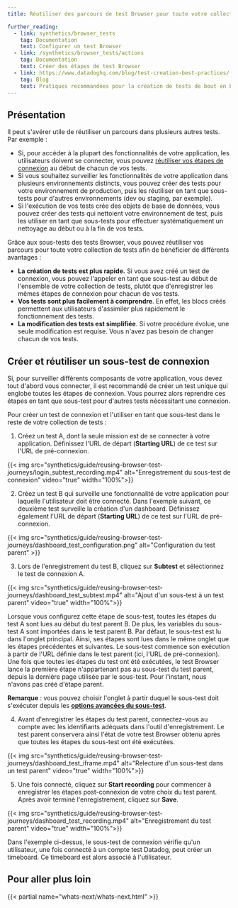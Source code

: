 ```yaml
---
title: Réutiliser des parcours de test Browser pour toute votre collection de tests

further_reading:
  - link: synthetics/browser_tests
    tag: Documentation
    text: Configurer un test Browser
  - link: /synthetics/browser_tests/actions
    tag: Documentation
    text: Créer des étapes de test Browser
  - link: https://www.datadoghq.com/blog/test-creation-best-practices/
    tag: Blog
    text: Pratiques recommandées pour la création de tests de bout en bout
---
```

## Présentation

Il peut s'avérer utile de réutiliser un parcours dans plusieurs autres tests. Par exemple :

* Si, pour accéder à la plupart des fonctionnalités de votre application, les utilisateurs doivent se connecter, vous pouvez [réutiliser vos étapes de connexion](#creer-et-reutiliser-un-sous-test-de-connexion) au début de chacun de vos tests.
* Si vous souhaitez surveiller les fonctionnalités de votre application dans plusieurs environnements distincts, vous pouvez créer des tests pour votre environnement de production, puis les réutiliser en tant que sous-tests pour d'autres environnements (dev ou staging, par exemple).
* Si l'exécution de vos tests crée des objets de base de données, vous pouvez créer des tests qui nettoient votre environnement de test, puis les utiliser en tant que sous-tests pour effectuer systématiquement un nettoyage au début ou à la fin de vos tests.

Grâce aux sous-tests des tests Browser, vous pouvez réutiliser vos parcours pour toute votre collection de tests afin de bénéficier de différents avantages :
* **La création de tests est plus rapide.** Si vous avez créé un test de connexion, vous pouvez l'appeler en tant que sous-test au début de l'ensemble de votre collection de tests, plutôt que d'enregistrer les mêmes étapes de connexion pour chacun de vos tests.
* **Vos tests sont plus facilement à comprendre**. En effet, les blocs créés permettent aux utilisateurs d'assimiler plus rapidement le fonctionnement des tests.
* **La modification des tests est simplifiée**. Si votre procédure évolue, une seule modification est requise. Vous n'avez pas besoin de changer chacun de vos tests.


## Créer et réutiliser un sous-test de connexion

Si, pour surveiller différents composants de votre application, vous devez tout d'abord vous connecter, il est recommandé de créer un test unique qui englobe toutes les étapes de connexion. Vous pourrez alors reprendre ces étapes en tant que sous-test pour d'autres tests nécessitant une connexion.

Pour créer un test de connexion et l'utiliser en tant que sous-test dans le reste de votre collection de tests :

1. Créez un test A, dont la seule mission est de se connecter à votre application. Définissez l'URL de départ (**Starting URL**) de ce test sur l'URL de pré-connexion.

  {{< img src="synthetics/guide/reusing-browser-test-journeys/login_subtest_recording.mp4" alt="Enregistrement du sous-test de connexion" video="true"  width="100%">}}

2. Créez un test B qui surveille une fonctionnalité de votre application pour laquelle l'utilisateur doit être connecté. Dans l'exemple suivant, ce deuxième test surveille la création d'un dashboard. Définissez également l'URL de départ (**Starting URL**) de ce test sur l'URL de pré-connexion.

  {{< img src="synthetics/guide/reusing-browser-test-journeys/dashboard_test_configuration.png" alt="Configuration du test parent" >}}

3. Lors de l'enregistrement du test B, cliquez sur **Subtest** et sélectionnez le test de connexion A.

  {{< img src="synthetics/guide/reusing-browser-test-journeys/dashboard_test_subtest.mp4" alt="Ajout d'un sous-test à un test parent" video="true"  width="100%">}}

  Lorsque vous configurez cette étape de sous-test, toutes les étapes du test A sont lues au début du test parent B. De plus, les variables du sous-test A sont importées dans le test parent B. Par défaut, le sous-test est lu dans l'onglet principal. Ainsi, ses étapes sont lues dans le même onglet que les étapes précédentes et suivantes. Le sous-test commence son exécution à partir de l'URL définie dans le test parent (ici, l'URL de pré-connexion). Une fois que toutes les étapes du test ont été exécutées, le test Browser lance la première étape n'appartenant pas au sous-test du test parent, depuis la dernière page utilisée par le sous-test. Pour l'instant, nous n'avons pas créé d'étape parent.

**Remarque** : vous pouvez choisir l'onglet à partir duquel le sous-test doit s'exécuter depuis les [**options avancées du sous-test**][1].

4. Avant d'enregistrer les étapes du test parent, connectez-vous au compte avec les identifiants adéquats dans l'outil d'enregistrement. Le test parent conservera ainsi l'état de votre test Browser obtenu après que toutes les étapes du sous-test ont été exécutées.

  {{< img src="synthetics/guide/reusing-browser-test-journeys/dashboard_test_iframe.mp4" alt="Relecture d'un sous-test dans un test parent" video="true"  width="100%">}}

5. Une fois connecté, cliquez sur **Start recording** pour commencer à enregistrer les étapes post-connexion de votre choix du test parent. Après avoir terminé l'enregistrement, cliquez sur **Save**.

  {{< img src="synthetics/guide/reusing-browser-test-journeys/dashboard_test_recording.mp4" alt="Enregistrement du test parent" video="true"  width="100%">}}

 Dans l'exemple ci-dessus, le sous-test de connexion vérifie qu'un utilisateur, une fois connecté à un compte test Datadog, peut créer un timeboard. Ce timeboard est alors associé à l'utilisateur.

## Pour aller plus loin

{{< partial name="whats-next/whats-next.html" >}}

[1]: /fr/synthetics/browser_tests/advanced_options#subtests
